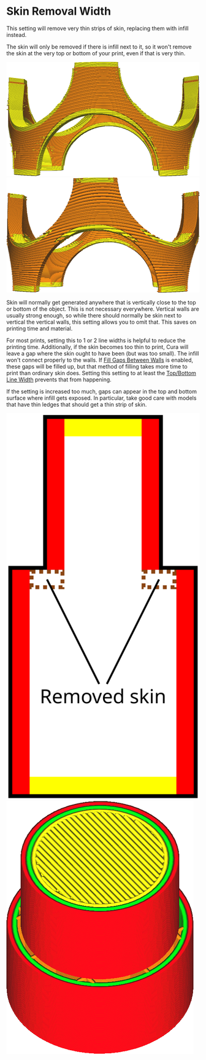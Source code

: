 Skin Removal Width
====
This setting will remove very thin strips of skin, replacing them with infill instead.

The skin will only be removed if there is infill next to it, so it won't remove the skin at the very top or bottom of your print, even if that is very thin.

<!--screenshot {
"image_path": "skin_preshrink_original.png",
"models": [{"script": "stature_symmetrical.scad"}],
"camera_position": [104, -7, 4],
"settings": {
    "wall_line_count": 0,
    "infill_wall_line_count": 1,
    "bottom_skin_preshrink": 0,
    "top_skin_preshrink": 0,
    "max_skin_angle_for_expansion": 89
},
"colours": 32
}-->
<!--screenshot {
"image_path": "skin_preshrink_shrunk.png",
"models": [{"script": "stature_symmetrical.scad"}],
"camera_position": [104, -7, 4],
"settings": {
    "wall_line_count": 0,
    "infill_wall_line_count": 1,
    "bottom_skin_preshrink": 1,
    "top_skin_preshrink": 1,
    "max_skin_angle_for_expansion": 89
},
"colours": 32
}-->
![Not removing any skin](../images/skin_preshrink_original.png)
![Thin strips are removed](../images/skin_preshrink_shrunk.png)

Skin will normally get generated anywhere that is vertically close to the top or bottom of the object. This is not necessary everywhere. Vertical walls are usually strong enough, so while there should normally be skin next to vertical the vertical walls, this setting allows you to omit that. This saves on printing time and material.

For most prints, setting this to 1 or 2 line widths is helpful to reduce the printing time. Additionally, if the skin becomes too thin to print, Cura will leave a gap where the skin ought to have been (but was too small). The infill won't connect properly to the walls. If [Fill Gaps Between Walls](../shell/fill_perimeter_gaps.md) is enabled, these gaps will be filled up, but that method of filling takes more time to print than ordinary skin does. Setting this setting to at least the [Top/Bottom Line Width](../resolution/skin_line_width.md) prevents that from happening.

If the setting is increased too much, gaps can appear in the top and bottom surface where infill gets exposed. In particular, take good care with models that have thin ledges that should get a thin strip of skin.

<!--screenshot {
"image_path": "skin_preshrink_problem_screenshot.png",
"models": [{"script": "thin_ridge.scad"}],
"camera_position": [64, 0, 100],
"settings": {
    "wall_line_count": 3,
    "top_skin_preshrink": 5
},
"colours": 64
}-->
![These pieces of skin are removed, exposing infill](../images/skin_preshrink_problem.svg)
![The infill can be seen in layer view too](../images/skin_preshrink_problem_screenshot.png)
